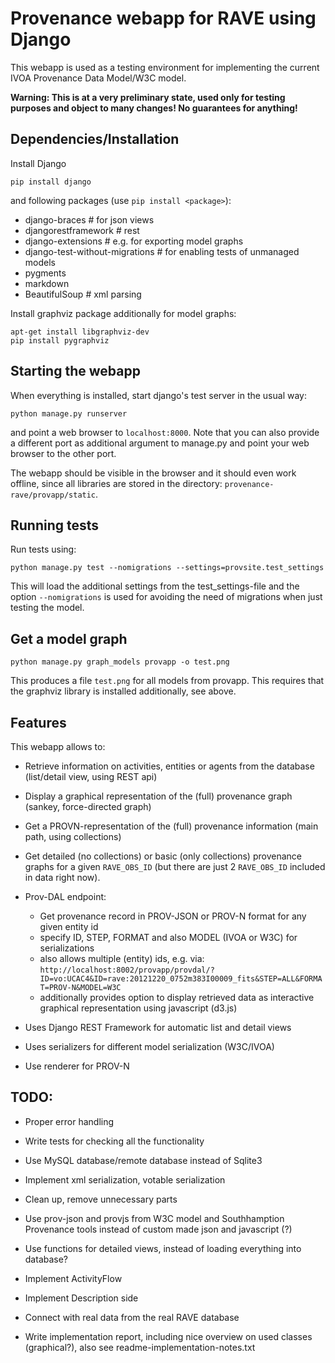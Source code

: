 # Provenance webapp for RAVE using Django
This webapp is used as a testing environment for implementing the current IVOA Provenance Data Model/W3C model.

**Warning: This is at a very preliminary state, used only for testing purposes and object to many changes! No guarantees for anything!**


## Dependencies/Installation
Install Django  

```shell
pip install django
```

and following packages (use `pip install <package>`):

* django-braces        # for json views
* djangorestframework  # rest
* django-extensions    # e.g. for exporting model graphs
* django-test-without-migrations  # for enabling tests of unmanaged models
* pygments
* markdown
* BeautifulSoup         # xml parsing

Install graphviz package additionally for model graphs:

```
apt-get install libgraphviz-dev
pip install pygraphviz
```


## Starting the webapp
When everything is installed, start django's test server in the usual way:

```
python manage.py runserver
```

and point a web browser to `localhost:8000`. Note that you can also provide a different port as additional argument to manage.py and point your web browser to the other port.

The webapp should be visible in the browser and it should even work offline, since all libraries are stored in the directory: `provenance-rave/provapp/static`.


## Running tests
Run tests using:

```shell
python manage.py test --nomigrations --settings=provsite.test_settings
```

This will load the additional settings from the test_settings-file and the
option `--nomigrations` is used for avoiding the need of migrations when just
testing the model.


## Get a model graph
```shell
python manage.py graph_models provapp -o test.png
```

This produces a file `test.png` for all models from provapp.
This requires that the graphviz library is installed additionally, see above.


## Features
This webapp allows to:

* Retrieve information on activities, entities or agents from the database (list/detail view, using REST api)
* Display a graphical representation of the (full) provenance graph (sankey, force-directed graph)
* Get a PROVN-representation of the (full) provenance information (main path, using collections)
* Get detailed (no collections) or basic (only collections) provenance graphs for a given `RAVE_OBS_ID` (but there are just 2 `RAVE_OBS_ID` included in data right now).
* Prov-DAL endpoint: 
    - Get provenance record in PROV-JSON or PROV-N format for any given entity id
    - specify ID, STEP, FORMAT and also MODEL (IVOA or W3C) for serializations
    - also allows multiple (entity) ids, e.g. via:
      `http://localhost:8002/provapp/provdal/?ID=vo:UCAC4&ID=rave:20121220_0752m383I00009_fits&STEP=ALL&FORMAT=PROV-N&MODEL=W3C`
    - additionally provides option to display retrieved data as interactive
      graphical representation using javascript (d3.js)

* Uses Django REST Framework for automatic list and detail views
* Uses serializers for different model serialization (W3C/IVOA)
* Use renderer for PROV-N


## TODO:
* Proper error handling
* Write tests for checking all the functionality
* Use MySQL database/remote database instead of Sqlite3

* Implement xml serialization, votable serialization
* Clean up, remove unnecessary parts
* Use prov-json and provjs from W3C model and Southhamption Provenance tools instead of custom made json and javascript (?)
* Use functions for detailed views, instead of loading everything into database?

* Implement ActivityFlow
* Implement Description side
* Connect with real data from the real RAVE database
* Write implementation report, including nice overview on used classes (graphical?), also see readme-implementation-notes.txt


